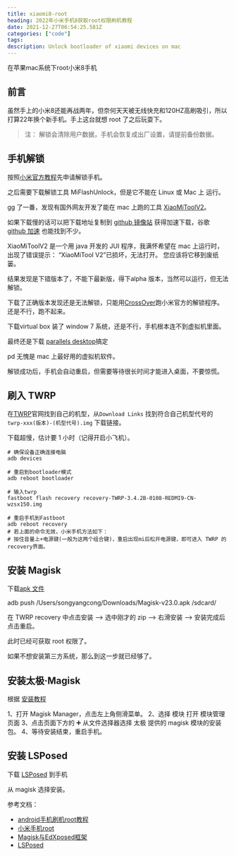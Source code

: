 ```yaml
---
title: xiaomi8-root 
heading: 2022年小米手机8获取root权限刷机教程
date: 2021-12-27T06:54:25.581Z
categories: ["code"]
tags: 
description: Unlock bootloader of xiaomi devices on mac
---
```


在苹果mac系统下root小米8手机



## 前言
虽然手上的小米8还能再战两年，但奈何天天被无线快充和120HZ高刷吸引，所以打算22年换个新手机。手上这台就想 root 了之后玩耍下。

> 注： 解锁会清除用户数据，手机会恢复成出厂设置，请提前备份数据。


## 手机解锁

按照[小米官方教程](https://www.miui.com/unlock/download.html)先申请解锁手机。

之后需要下载解锁工具 MiFlashUnlock，但是它不能在 Linux 或 Mac 上 运行。

gg 了一番，发现有国外网友开发了能在 mac 上跑的工具 [XiaoMiToolV2](https://github.com.cnpmjs.org/francescotescari/XiaoMiToolV2)。

如果下载慢的话可以把下载地址复制到 [github 镜像站](https://ghproxy.com/) 获得加速下载，谷歌 [github 加速](https://blog.51cto.com/u_15127576/2927752) 也能找到不少。



XiaoMiToolV2 是一个用 java 开发的 JUI 程序，我满怀希望在 mac 上运行时，出现了错误提示： “XiaoMiTool V2”已损坏，无法打开。 您应该将它移到废纸篓。

结果发现是下错版本了，不能下最新版，得下alpha 版本，当然可以运行，但无法解锁。


下载了正确版本发现还是无法解锁，只能用[CrossOver](https://www.crossoverchina.com/)跑小米官方的解锁程序。还是不行，跑不起来。


下载virtual box 装了 window 7 系统，还是不行，手机根本连不到虚拟机里面。


最终还是下载 [parallels desktop](https://www.macwk.com/soft/pd-runner)搞定

pd 无愧是 mac 上最好用的虚拟机软件。


解锁成功后，手机会自动重启，但需要等待很长时间才能进入桌面，不要惊慌。


## 刷入 TWRP

在[TWRP](https://twrp.me/Devices/)官网找到自己的机型，从`Download Links` 找到符合自己机型代号的 `twrp-xxx(版本)-(机型代号).img`	下载链接。

下载超慢，估计要 1 小时（记得开启小飞机）。

```
# 确保设备正确连接电脑
adb devices

# 重启到bootloader模式
adb reboot bootloader

# 输入twrp
fastboot flash recovery recovery-TWRP-3.4.2B-0108-REDMI9-CN-wzsx150.img

# 重启手机到Fastboot
adb reboot recovery
# 若上面的命令无效，小米手机方法如下：
# 按住音量上+电源键(一般为这两个组合键)，重启出现mi后松开电源键，即可进入 TWRP 的 recovery界面。

```

## 安装 Magisk

下载[apk 文件](https://github.com/topjohnwu/Magisk/releases)

adb push /Users/songyangcong/Downloads/Magisk-v23.0.apk /sdcard/

在 TWRP recovery 中点击安装 --> 选中刚才的 zip --> 右滑安装 --> 安装完成后点击重启。



此时已经可获取 root 权限了。

如果不想安装第三方系统，那么到这一步就已经够了。


## 安装太极·Magisk

根据 [安装教程](https://github.com/taichi-framework/TaiChi/wiki/%E5%A6%82%E4%BD%95%E4%BD%BF%E7%94%A8)

1、打开 Magisk Manager，点击左上角侧滑菜单。
2、选择 模块 打开 模块管理页面
3、点击页面下方的 ➕ 从文件选择器选择 太极 提供的 magisk 模块的安装包。
4、等待安装结束，重启手机。

## 安装 LSPosed

下载 [LSPosed](https://github.com/LSPosed/LSPosed/releases) 到手机

从 magisk 选择安装。







参考文档：
- [android手机刷机root教程](https://saucer-man.com/else/692.html)
- [小米手机root](http://www.noobyard.com/article/p-ygahukgf-pb.html)
- [Magisk与EdXposed框架](https://sspai.com/post/63094)
- [LSPosed](https://post.smzdm.com/p/awrxr8kg/)




